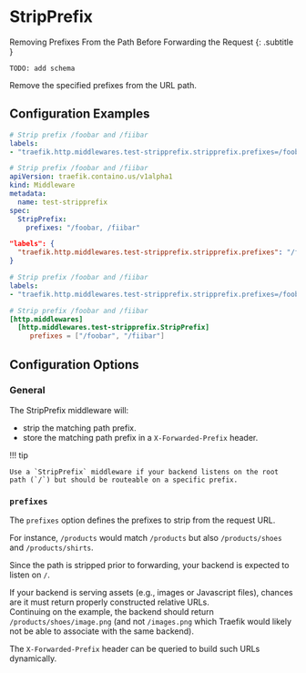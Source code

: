 # StripPrefix

Removing Prefixes From the Path Before Forwarding the Request
{: .subtitle }

`TODO: add schema`

Remove the specified prefixes from the URL path.

## Configuration Examples

```yaml tab="Docker"
# Strip prefix /foobar and /fiibar
labels:
- "traefik.http.middlewares.test-stripprefix.stripprefix.prefixes=/foobar, /fiibar"
```

```yaml tab="Kubernetes"
# Strip prefix /foobar and /fiibar
apiVersion: traefik.containo.us/v1alpha1
kind: Middleware
metadata:
  name: test-stripprefix
spec:
  StripPrefix:
    prefixes: "/foobar, /fiibar"
```

```json tab="Marathon"
"labels": {
  "traefik.http.middlewares.test-stripprefix.stripprefix.prefixes": "/foobar, /fiibar"
}
```

```yaml tab="Rancher"
# Strip prefix /foobar and /fiibar
labels:
- "traefik.http.middlewares.test-stripprefix.stripprefix.prefixes=/foobar, /fiibar"
```

```toml tab="File"
# Strip prefix /foobar and /fiibar
[http.middlewares]
  [http.middlewares.test-stripprefix.StripPrefix]
     prefixes = ["/foobar", "/fiibar"]
```

## Configuration Options

### General

The StripPrefix middleware will:

- strip the matching path prefix.
- store the matching path prefix in a `X-Forwarded-Prefix` header.

!!! tip
    
    Use a `StripPrefix` middleware if your backend listens on the root path (`/`) but should be routeable on a specific prefix.

### `prefixes`

The `prefixes` option defines the prefixes to strip from the request URL.

For instance, `/products` would match `/products` but also `/products/shoes` and `/products/shirts`.

Since the path is stripped prior to forwarding, your backend is expected to listen on `/`.

If your backend is serving assets (e.g., images or Javascript files), chances are it must return properly constructed relative URLs.  
Continuing on the example, the backend should return `/products/shoes/image.png` (and not `/images.png` which Traefik would likely not be able to associate with the same backend).  

The `X-Forwarded-Prefix` header can be queried to build such URLs dynamically.
